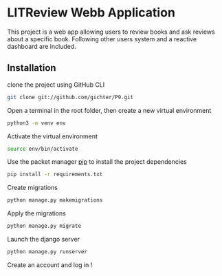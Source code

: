 
# LITReview Webb Application

This project is a web app allowing users to review books and ask reviews about a specific book. Following other users system and a reactive dashboard are included.

## Installation

clone the project using GitHub CLI

```bash
git clone git://github.com/gichter/P9.git
```

Open a terminal in the root folder, then create a new virtual environment

```bash
python3 -m venv env
```

Activate the virtual environment
```bash
source env/bin/activate
```

Use the packet manager [pip](https://pip.pypa.io/en/stable/) to install the project dependencies

```bash
pip install -r requirements.txt
```

Create migrations

```bash
python manage.py makemigrations
```

Apply the migrations

```bash
python manage.py migrate
```

Launch the django server

```bash
python manage.py runserver
```

Create an account and log in !

